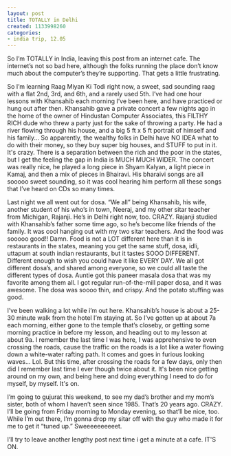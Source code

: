 ```yaml
---
layout: post
title: TOTALLY in Delhi
created: 1133998260
categories:
- india trip, 12.05
---
```

So I’m TOTALLY in India, leaving this post from an internet cafe. The internet’s not so bad here, although the folks running the place don’t know much about the computer’s they’re supporting. That gets a little frustrating.

So I’m learning Raag Miyan Ki Todi right now, a sweet, sad sounding raag with a flat 2nd, 3rd, and 6th, and a rarely used 5th. I’ve had one hour lessons with Khansahib each morning I’ve been here, and have practiced or hung out after then. Khansahib gave a private concert a few nights ago in the home of the owner of Hindustan Computer Associates, this FILTHY RICH dude who threw a party just for the sake of throwing a party. He had a river flowing through his house, and a big 5 ft x 5 ft portrait of himself and his family... So apparently, the wealthy folks in Delhi have NO IDEA what to do with their money, so they buy super big houses, and STUFF to put in it. It's crazy. There is a separation between the rich and the poor in the states, but I get the feeling the gap in India is MUCH MUCH WIDER. The concert was really nice, he played a long piece in Shyam Kalyan, a light piece in Kamaj, and then a mix of pieces in Bhairavi. His bharaivi songs are all sooooo sweet sounding, so it was cool hearing him perform all these songs that I’ve heard on CDs so many times.

Last night we all went out for dosa. “We all” being Khansahib, his wife, another student of his who’s in town, Neeraj, and my other sitar teacher from Michigan, Rajanji. He’s in Delhi right now, too. CRAZY. Rajanji studied with Khansahib’s father some time ago, so he’s become like friends of the family. It was cool hanging out with my two sitar teachers. And the food was sooooo good!! Damn. Food is not a LOT different here than it is in restaurants in the states, meaning you get the same stuff, dosa, idli, uttapum at south indian restaurants, but it tastes SOOO DIFFERENT. Different enough to wish you could have it like EVERY DAY. We all got different dosa’s, and shared among everyone, so we could all taste the different types of dosa. Auntie got this paneer masala dosa that was my favorite among them all. I got regular run-of-the-mill paper dosa, and it was awesome. The dosa was soooo thin, and crispy. And the potato stuffing was good.

I’ve been walking a lot while i’m out here. Khansahib’s house is about a 25-30 minute walk from the hotel I’m staying at. So I’ve gotten up at about 7a each morning, either gone to the temple that’s closeby, or getting some morning practice in before my lesson, and heading out to my lesson at about 9a. I remember the last time I was here, I was apprehensive to even crossing the roads, cause the traffic on the roads is a lot like a water flowing down a white-water rafting path. It comes and goes in furious looking waves... Lol. But this time, after crossing the roads for a few days, only then did I remember last time I ever though twice about it. It's been nice getting around on my own, and being here and doing everything I need to do for myself, by myself. It's on.

I’m going to gujurat this weekend, to see my dad’s brother and my mom’s sister, both of whom I haven’t seen since 1985. That’s 20 years ago. CRAZY. I’ll be going from Friday morning to Monday evening, so that’ll be nice, too. While I’m out there, I’m gonna drop my sitar off with the guy who made it for me to get it “tuned up.” Sweeeeeeeeeet.

I’ll try to leave another lengthy post next time i get a minute at a cafe. IT'S ON.
